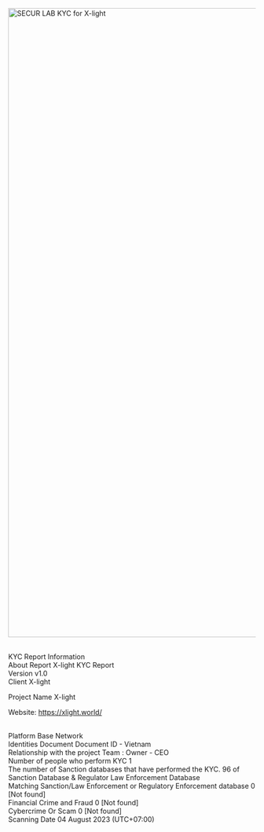 <img width="1280" alt="SECUR LAB KYC for X-light" src="https://github.com/SECURI-Cybersecurity-Audit-KYC/KYC-Report/assets/111109564/f40a6fa0-527b-4dcf-ba3a-f6fa824da9f6">

<br>KYC Report Information
<br>About Report	X-light KYC Report
<br>Version	v1.0
<br>Client	X-light

Project Name	X-light

Website: https://xlight.world/


<br>Platform	Base Network
<br>Identities Document	Document ID - Vietnam
<br>Relationship with the project	Team : Owner - CEO
<br>Number of people who perform KYC	1
<br>The number of Sanction databases that have performed the KYC.	96 of Sanction Database & Regulator Law Enforcement Database
<br>Matching Sanction/Law Enforcement or Regulatory Enforcement database	0 [Not found]
<br>Financial Crime and Fraud	0 [Not found]
<br>Cybercrime Or Scam	0 [Not found]
<br>Scanning Date	04 August 2023 (UTC+07:00)
